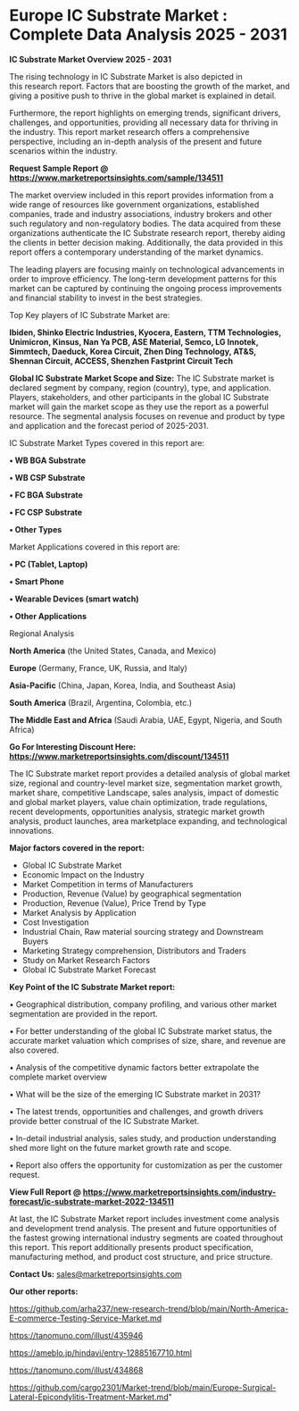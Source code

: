 # Europe IC Substrate Market : Complete Data Analysis 2025 - 2031

<Strong> IC Substrate Market Overview 2025 - 2031</strong>

The rising technology in IC Substrate Market is also depicted in this research report. Factors that are boosting the growth of the market, and giving a positive push to thrive in the global market is explained in detail.

Furthermore, the report highlights on emerging trends, significant drivers, challenges, and opportunities, providing all necessary data for thriving in the industry. This report market research offers a comprehensive perspective, including an in-depth analysis of the present and future scenarios within the industry.

<strong>Request Sample Report @ <a href=https://www.marketreportsinsights.com/sample/134511>https://www.marketreportsinsights.com/sample/134511</a></strong>

The market overview included in this report provides information from a wide range of resources like government organizations, established companies, trade and industry associations, industry brokers and other such regulatory and non-regulatory bodies. The data acquired from these organizations authenticate the IC Substrate research report, thereby aiding the clients in better decision making. Additionally, the data provided in this report offers a contemporary understanding of the market dynamics.

The leading players are focusing mainly on technological advancements in order to improve efficiency. The long-term development patterns for this market can be captured by continuing the ongoing process improvements and financial stability to invest in the best strategies.

Top Key players of IC Substrate Market are:

<strong>Ibiden, Shinko Electric Industries, Kyocera, Eastern, TTM Technologies, Unimicron, Kinsus, Nan Ya PCB, ASE Material, Semco, LG Innotek, Simmtech, Daeduck, Korea Circuit, Zhen Ding Technology, AT&S, Shennan Circuit, ACCESS, Shenzhen Fastprint Circuit Tech</strong>

<strong><b>Global IC Substrate Market Scope and Size:</b></strong>
The IC Substrate market is declared segment by company, region (country), type, and application. Players, stakeholders, and other participants in the global IC Substrate market will gain the market scope as they use the report as a powerful resource. The segmental analysis focuses on revenue and product by type and application and the forecast period of 2025-2031.

IC Substrate Market Types covered in this report are:

<strong>• WB BGA Substrate

• WB CSP Substrate

• FC BGA Substrate

• FC CSP Substrate

• Other Types</strong>

Market Applications covered in this report are:

<strong>• PC (Tablet, Laptop)

• Smart Phone

• Wearable Devices (smart watch)

• Other Applications</strong> 

Regional Analysis

<strong>North America</strong> (the United States, Canada, and Mexico)

<strong>Europe</strong> (Germany, France, UK, Russia, and Italy)

<strong>Asia-Pacific</strong> (China, Japan, Korea, India, and Southeast Asia)

<strong>South America</strong> (Brazil, Argentina, Colombia, etc.)

<strong>The Middle East and Africa</strong> (Saudi Arabia, UAE, Egypt, Nigeria, and South Africa)

<strong>Go For Interesting Discount Here: <a href=https://www.marketreportsinsights.com/discount/134511>https://www.marketreportsinsights.com/discount/134511</a></strong>

The IC Substrate market report provides a detailed analysis of global market size, regional and country-level market size, segmentation market growth, market share, competitive Landscape, sales analysis, impact of domestic and global market players, value chain optimization, trade regulations, recent developments, opportunities analysis, strategic market growth analysis, product launches, area marketplace expanding, and technological innovations.

<strong><b>Major factors covered in the report:</b></strong>
<ul>
  <li>Global IC Substrate Market </li>
  <li>Economic Impact on the Industry</li>
  <li>Market Competition in terms of Manufacturers</li>
  <li>Production, Revenue (Value) by geographical segmentation</li>
  <li>Production, Revenue (Value), Price Trend by Type</li>
  <li>Market Analysis by Application</li>
  <li>Cost Investigation</li>
  <li>Industrial Chain, Raw material sourcing strategy and Downstream Buyers</li>
  <li>Marketing Strategy comprehension, Distributors and Traders</li>
  <li>Study on Market Research Factors</li>
  <li>Global IC Substrate Market Forecast</li>
</ul>

<strong><b>Key Point of the IC Substrate Market report:</b></strong>

• Geographical distribution, company profiling, and various other market segmentation are provided in the report.

• For better understanding of the global IC Substrate market status, the accurate market valuation which comprises of size, share, and revenue are also covered.

• Analysis of the competitive dynamic factors better extrapolate the complete market overview

• What will be the size of the emerging IC Substrate market in 2031?

• The latest trends, opportunities and challenges, and growth drivers provide better construal of the IC Substrate Market.

• In-detail industrial analysis, sales study, and production understanding shed more light on the future market growth rate and scope.

• Report also offers the opportunity for customization as per the customer request.

<strong><b>View Full Report @ <a href=https://www.marketreportsinsights.com/industry-forecast/ic-substrate-market-2022-134511>https://www.marketreportsinsights.com/industry-forecast/ic-substrate-market-2022-134511</a></b></strong>


At last, the IC Substrate Market report includes investment come analysis and development trend analysis. The present and future opportunities of the fastest growing international industry segments are coated throughout this report. This report additionally presents product specification, manufacturing method, and product cost structure, and price structure.

<strong>Contact Us:</strong>
sales@marketreportsinsights.com

<strong>Our other reports:</strong>

<a href=https://github.com/arha237/new-research-trend/blob/main/North-America-E-commerce-Testing-Service-Market.md>https://github.com/arha237/new-research-trend/blob/main/North-America-E-commerce-Testing-Service-Market.md</a>

<a href=https://tanomuno.com/illust/435946>https://tanomuno.com/illust/435946</a>

<a href=https://ameblo.jp/hindavi/entry-12885167710.html>https://ameblo.jp/hindavi/entry-12885167710.html</a>

<a href=https://tanomuno.com/illust/434868>https://tanomuno.com/illust/434868</a>

<a href=https://github.com/cargo2301/Market-trend/blob/main/Europe-Surgical-Lateral-Epicondylitis-Treatment-Market.md>https://github.com/cargo2301/Market-trend/blob/main/Europe-Surgical-Lateral-Epicondylitis-Treatment-Market.md</a>"
